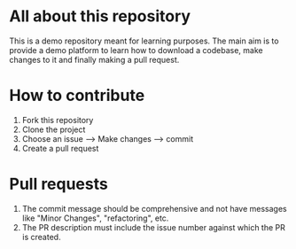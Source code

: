 # All about this repository
This is a demo repository meant for learning purposes. The main aim is to provide a demo platform to learn how to download a codebase, make changes to it and finally making a pull request. 

# How to contribute
1. Fork this repository
2. Clone the project
3. Choose an issue --> Make changes --> commit
4. Create a pull request

# Pull requests
1. The commit message should be comprehensive and not have messages like "Minor Changes", "refactoring", etc.
2. The PR description must include the issue number against which the PR is created.
